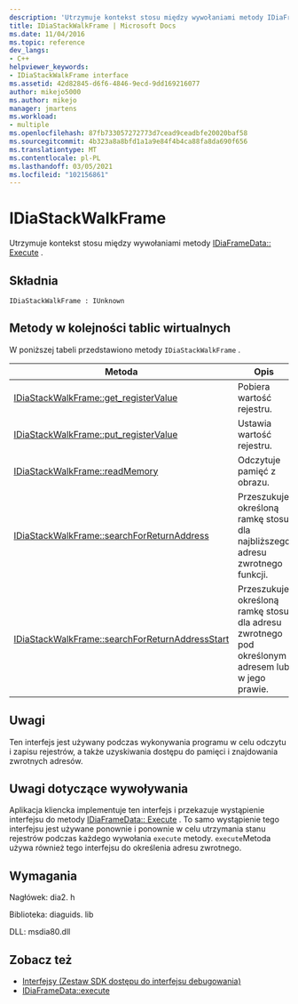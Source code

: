 ```yaml
---
description: 'Utrzymuje kontekst stosu między wywołaniami metody IDiaFrameData:: Execute).'
title: IDiaStackWalkFrame | Microsoft Docs
ms.date: 11/04/2016
ms.topic: reference
dev_langs:
- C++
helpviewer_keywords:
- IDiaStackWalkFrame interface
ms.assetid: 42d82845-d6f6-4846-9ecd-9dd169216077
author: mikejo5000
ms.author: mikejo
manager: jmartens
ms.workload:
- multiple
ms.openlocfilehash: 87fb733057272773d7cead9ceadbfe20020baf58
ms.sourcegitcommit: 4b323a8a8bfd1a1a9e84f4b4ca88fa8da690f656
ms.translationtype: MT
ms.contentlocale: pl-PL
ms.lasthandoff: 03/05/2021
ms.locfileid: "102156861"
---
```

# <a name="idiastackwalkframe"></a>IDiaStackWalkFrame
Utrzymuje kontekst stosu między wywołaniami metody [IDiaFrameData:: Execute](../../debugger/debug-interface-access/idiaframedata-execute.md) .

## <a name="syntax"></a>Składnia

```
IDiaStackWalkFrame : IUnknown
```

## <a name="methods-in-vtable-order"></a>Metody w kolejności tablic wirtualnych
 W poniższej tabeli przedstawiono metody `IDiaStackWalkFrame` .

|Metoda|Opis|
|------------|-----------------|
|[IDiaStackWalkFrame::get_registerValue](../../debugger/debug-interface-access/idiastackwalkframe-get-registervalue.md)|Pobiera wartość rejestru.|
|[IDiaStackWalkFrame::put_registerValue](../../debugger/debug-interface-access/idiastackwalkframe-put-registervalue.md)|Ustawia wartość rejestru.|
|[IDiaStackWalkFrame::readMemory](../../debugger/debug-interface-access/idiastackwalkframe-readmemory.md)|Odczytuje pamięć z obrazu.|
|[IDiaStackWalkFrame::searchForReturnAddress](../../debugger/debug-interface-access/idiastackwalkframe-searchforreturnaddress.md)|Przeszukuje określoną ramkę stosu dla najbliższego adresu zwrotnego funkcji.|
|[IDiaStackWalkFrame::searchForReturnAddressStart](../../debugger/debug-interface-access/idiastackwalkframe-searchforreturnaddressstart.md)|Przeszukuje określoną ramkę stosu dla adresu zwrotnego pod określonym adresem lub w jego prawie.|

## <a name="remarks"></a>Uwagi
 Ten interfejs jest używany podczas wykonywania programu w celu odczytu i zapisu rejestrów, a także uzyskiwania dostępu do pamięci i znajdowania zwrotnych adresów.

## <a name="notes-for-callers"></a>Uwagi dotyczące wywoływania
 Aplikacja kliencka implementuje ten interfejs i przekazuje wystąpienie interfejsu do metody [IDiaFrameData:: Execute](../../debugger/debug-interface-access/idiaframedata-execute.md) . To samo wystąpienie tego interfejsu jest używane ponownie i ponownie w celu utrzymania stanu rejestrów podczas każdego wywołania `execute` metody. `execute`Metoda używa również tego interfejsu do określenia adresu zwrotnego.

## <a name="requirements"></a>Wymagania
 Nagłówek: dia2. h

 Biblioteka: diaguids. lib

 DLL: msdia80.dll

## <a name="see-also"></a>Zobacz też
- [Interfejsy (Zestaw SDK dostępu do interfejsu debugowania)](../../debugger/debug-interface-access/interfaces-debug-interface-access-sdk.md)
- [IDiaFrameData::execute](../../debugger/debug-interface-access/idiaframedata-execute.md)
